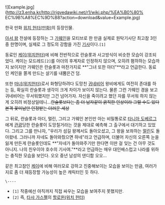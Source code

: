 ![Example.jpg](http://z3.enha.kr/http://rigvedawiki.net/r1/wiki.php/%EA%B0%80%
EC%9B%A8%EC%9D%B8?action=download&value=Example.jpg)

  
한국 만화 [위치 헌터(만화)](%EC%9C%84%EC%B9%98%20%ED%97%8C%ED%84%B0%28%EB%A7%8C%ED%99%94%29.md)의 등장인물.

[아서 왕](%EC%95%84%EC%84%9C%20%EC%99%95.md) 전설에 등장하는 그
[가웨인](%EA%B0%80%EC%9B%A8%EC%9D%B8.md)을 모티브로 한 만큼 실제로 원탁기사단 최고참 3인 중 한명이며,
실제로 그 정도의 강함을 가진 [기사](%EA%B8%B0%EC%82%AC.md)이다.`[1]`

동료인 [케이(위치헌터)](%EC%BC%80%EC%9D%B4%28%EC%9C%84%EC%B9%98%20%ED%97%8C%ED%84%B0%29.md)에
비해 전반적으로 란슬롯과 사고방식이 비슷한 모습이 강조되었다. 케이는 모드레드`[2]`를 아더의 후계자로 인정하지 않으며, 오히려 폄하하는
모습까지 보이지만 가웨인은 란슬롯과 마찬가지로 **"그녀 또한 아더"**라고 언급한다. 동료인 케인을 쫄게 만드는 살기를 내뿜은건 덤.

또한 [마녀(위치헌터)](%EB%A7%88%EB%85%80%28%EC%9C%84%EC%B9%98%20%ED%97%8C%ED%84%B0%29.md)로서
화형당하려다 도망친 [귀네비어](%EA%B7%80%EB%84%A4%EB%B9%84%EC%96%B4.md) 왕비에게도 여전히 존대를 하는
등, 확실히 란슬롯과 생각이 크게 차이가 보이지 않는다. 물론 그런 가웨인 경을 보고 귀네비어는 무서워했지만 그건 넘어가자. 자신을 죽이려고
했던 자를 무서워 하지 않는게 오히려 비정상일테니...<del>란슬롯보다는 좀 더 남자같이 굵직한 인상이라 그럴 수도 있다</del>
<del>본격 꽃미남만 인정받는 더러운 세상</del>

그 뒤로, 란슬롯과 아더, 멀린, 그리고 가웨인 본인만 아는 비밀통로로 [타니아 도베르그](%ED%83%80%EB%8B%88%EC%95%84%20%EB%8F%84%EB%B2%A0%EB%A5%B4%EA%B7%B8.md)에게
[관광](%EA%B4%80%EA%B4%91.md)당한 란슬롯이 도망칠거라는 것을 제대로 예측해 그 출구에서 대기하고 있었다. 그리고
그를 만나자, "우리가 섬길 왕께서도 돌아오셨고, 그 왕을 보좌하는 [멀린](%EB%A9%80%EB%A6%B0.md)도 돌아왔네.
그러니까 자네도 돌아와줬으면 하네"라고 언급하며, 더불어 자신의 오른쪽 눈을 잃게 만든게 란슬롯인데도 **"자네가 돌아와주기만 한다면 이딴
걸 잊는 건 아무 것도 아니지. 나의 친우이야 호수의 기사여."**라고 언급하는 매우 대인배스럽고 나라를 위하는 충직한 모습을 보인다. 오오
중년 남성의 댄디함 오오...

같은 최고참인 [케이](%EC%BC%80%EC%9D%B4.md)에 비해 여러모로 강하고 진중해보이는 모습을 보이는 만큼, 여러가지로 좀
더 재등장할 가능성이 높은 캐릭터인 듯 하다.

`\----`

  * `[1]` 작중에선 아직까지 직접 싸우는 모습을 보여주지 못했지만.
  * `[2]` 즉, [타샤 가스펠](%ED%83%80%EC%83%A4%20%EA%B0%80%EC%8A%A4%ED%8E%A0.md)의 [할로윈(위치 헌터)](%ED%95%A0%EB%A1%9C%EC%9C%88%28%EC%9C%84%EC%B9%98%20%ED%97%8C%ED%84%B0%29.md)

